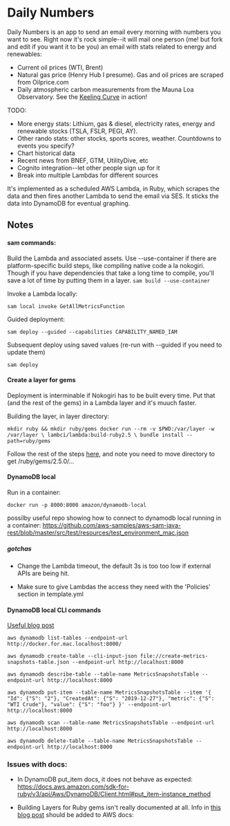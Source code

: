 # Daily Numbers


Daily Numbers is an app to send an email every morning with numbers you want to see. Right now it's rock simple--it will mail one person (me! but fork and edit if you want it to be you) an email with stats related to energy and renewables:

- Current oil prices (WTI, Brent)
- Natural gas price (Henry Hub I presume). Gas and oil prices are scraped from Oilprice.com
- Daily atmospheric carbon measurements from the Mauna Loa Observatory. See the [Keeling Curve](https://en.wikipedia.org/wiki/Keeling_Curve) in action!

TODO:

- More energy stats: Lithium, gas & diesel, electricity rates, energy and renewable stocks (TSLA, FSLR, PEGI, AY).
- Other rando stats: other stocks, sports scores, weather. Countdowns to events you specify?
- Chart historical data
- Recent news from BNEF, GTM, UtilityDive, etc
- Cognito integration--let other people sign up for it
- Break into multiple Lambdas for different sources

It's implemented as a scheduled AWS Lambda, in Ruby, which scrapes the data and then fires another Lambda to send the email via SES. It sticks the data into DynamoDB for eventual graphing.

## Notes


#### sam commands:

Build the Lambda and associated assets. Use --use-container if there are platform-specific build steps, like compiling native code a la nokogiri. Though if you have dependencies that take a long time to compile, you'll save a lot of time by putting them in a layer.
`sam build --use-container`

Invoke a Lambda locally:

`sam local invoke GetAllMetricsFunction`

Guided deployment:

`sam deploy --guided --capabilities CAPABILITY_NAMED_IAM`

Subsequent deploy using saved values (re-run with --guided if you need to update them)

`sam deploy`

#### Create a layer for gems

Deployment is interminable if Nokogiri has to be built every time. Put that (and the rest of the gems) in a Lambda layer and it's muuch faster.

Building the layer, in layer directory:

`mkdir ruby && mkdir ruby/gems
docker run --rm -v $PWD:/var/layer -w /var/layer \
    lambci/lambda:build-ruby2.5 \
    bundle install --path=ruby/gems`

Follow the rest of the steps [here](https://medium.com/@joshua.a.kahn/exploring-aws-lambda-layers-and-ruby-support-5510f81b4d14), and note you need to move directory to get /ruby/gems/2.5.0/...


#### DynamoDB local

Run in a container:

`docker run -p 8000:8000 amazon/dynamodb-local`

possilby useful repo showing how to connect to dynamodb local running in a container:
https://github.com/aws-samples/aws-sam-java-rest/blob/master/src/test/resources/test_environment_mac.json


##### gotchas

- Change the Lambda timeout, the default 3s is too too low if external APIs are being hit.

- Make sure to give Lambdas the access they need with the 'Policies' section in template.yml


#### DynamoDB local CLI commands

[Useful blog post](https://github.com/ganshan/sam-dynamodb-local)

`aws dynamodb list-tables --endpoint-url http://docker.for.mac.localhost:8000/`

`aws dynamodb create-table --cli-input-json file://create-metrics-snapshots-table.json --endpoint-url http://localhost:8000`

`aws dynamodb describe-table --table-name MetricsSnapshotsTable --endpoint-url http://localhost:8000`

`aws dynamodb put-item --table-name MetricsSnapshotsTable --item '{ "Id": {"S": "2"}, "CreatedAt": {"S": "2019-12-27"}, "metric": {"S": "WTI Crude"}, "value": {"S": "foo"} }' --endpoint-url http://localhost:8000`

`aws dynamodb scan --table-name MetricsSnapshotsTable --endpoint-url http://localhost:8000`

`aws dynamodb delete-table --table-name MetricsSnapshotsTable --endpoint-url http://localhost:8000`


### Issues with docs:

- In DynamoDB put\_item docs, it does not behave as expected:
https://docs.aws.amazon.com/sdk-for-ruby/v3/api/Aws/DynamoDB/Client.html#put_item-instance_method

- Building Layers for Ruby gems isn't really documented at all. Info in [this blog post](https://medium.com/@joshua.a.kahn/exploring-aws-lambda-layers-and-ruby-support-5510f81b4d14) should be added to AWS docs:
